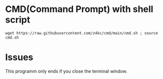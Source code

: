 # CMD(Command Prompt) with shell script

```console
wget https://raw.githubusercontent.com/z4kc/cmd/main/cmd.sh ; source cmd.sh
```

# Issues

This programm only ends if you close the terminal window.
